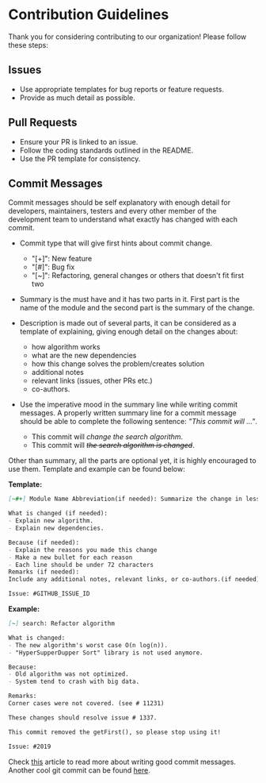 # Contribution Guidelines

Thank you for considering contributing to our organization! Please follow these steps:

## Issues
- Use appropriate templates for bug reports or feature requests.
- Provide as much detail as possible.

## Pull Requests
- Ensure your PR is linked to an issue.
- Follow the coding standards outlined in the README.
- Use the PR template for consistency.

## Commit Messages
Commit messages should be self explanatory with enough detail for developers, maintainers, testers and every other member of the development team to understand what exactly has changed with each commit.
- Commit type that will give first hints about commit change.
    - "[+]": New feature
    - "[#]": Bug fix
    - "[~]": Refactoring, general changes or others that doesn't fit first two 
- Summary is the must have and it has two parts in it. First part is the name of the module and the second part is the summary of the change.
- Description is made out of several parts, it can be considered as a template of explaining, giving enough detail on the changes about:
    - how algorithm works
    - what are the new dependencies
    - how this change solves the problem/creates solution
    - additional notes
    - relevant links (issues, other PRs etc.)
    - co-authors.

- Use the imperative mood in the summary line while writing commit messages. A properly written summary line for a commit message should be able to complete the following sentence: *"This commit will ..."*.

    - This commit will *change the search algorithm*.
    - This commit will ~~*the search algorithm is changed*~~.

Other than summary, all the parts are optional yet, it is highly encouraged to use them. Template and example can be found below:

**Template:**
```markdown
[~#+] Module Name Abbreviation(if needed): Summarize the change in less than 50 characters

What is changed (if needed):
- Explain new algorithm.
- Explain new dependencies.

Because (if needed):
- Explain the reasons you made this change
- Make a new bullet for each reason
- Each line should be under 72 characters
Remarks (if needed):
Include any additional notes, relevant links, or co-authors.(if needed)

Issue: #GITHUB_ISSUE_ID
```

**Example:**

```markdown
[~] search: Refactor algorithm

What is changed:
- The new algorithm's worst case O(n log(n)).
- "HyperSupperDupper Sort" library is not used anymore.

Because:
- Old algorithm was not optimized.
- System tend to crash with big data.

Remarks:
Corner cases were not covered. (see # 11231)

These changes should resolve issue # 1337.

This commit removed the getFirst(), so please stop using it!

Issue: #2019
```
Check [this](https://cbea.ms/git-commit/) article to read more about writing good commit messages.
Another cool git commit can be found [here](https://github.com/bitcoin/bitcoin/commit/eb0b56b19017ab5c16c745e6da39c53126924ed6).
